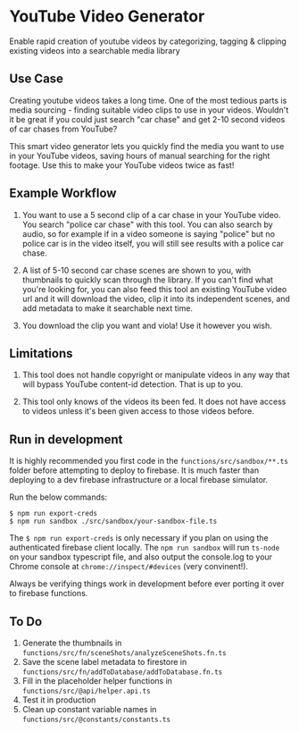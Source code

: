 # YouTube Video Generator
Enable ​rapid creation of youtube videos by categorizing, tagging & clipping existing videos into a searchable media library

## Use Case
Creating youtube videos takes a long time. One of the most tedious parts is media sourcing - finding suitable video clips to use in your videos. Wouldn't it be great if you could just search "car chase" and get 2-10 second videos of car chases from YouTube?

This smart video generator lets you quickly find the media you want to use in your YouTube videos, saving hours of manual searching for the right footage. Use this to make your YouTube videos twice as fast!

## Example Workflow

1. You want to use a 5 second clip of a car chase in your YouTube video. You search "police car chase" with this tool. You can also search by audio, so for example if in a video someone is saying "police" but no police car is in the video itself, you will still see results with a police car chase.

2. A list of 5-10 second car chase scenes are shown to you, with thumbnails to quickly scan through the library. If you can't find what you're looking for, you can also feed this tool an existing YouTube video url and it will download the video, clip it into its independent scenes, and add metadata to make it searchable next time.

3. You download the clip you want and viola! Use it however you wish.

## Limitations

1. This tool does not handle copyright or manipulate videos in any way that will bypass YouTube content-id detection. That is up to you.

2. This tool only knows of the videos its been fed. It does not have access to videos unless it's been given access to those videos before.

## Run in development
It is highly recommended you first code in the `functions/src/sandbox/**.ts` folder before attempting to deploy to firebase. It is much faster than deploying to a dev firebase infrastructure or a local firebase simulator.

Run the below commands:
```
$ npm run export-creds
$ npm run sandbox ./src/sandbox/your-sandbox-file.ts
```

The `$ npm run export-creds` is only necessary if you plan on using the authenticated firebase client locally. The `npm run sandbox` will run `ts-node` on your sandbox typescript file, and also output the console.log to your Chrome console at `chrome://inspect/#devices` (very convinent!).

Always be verifying things work in development before ever porting it over to firebase functions.

## To Do
1. Generate the thumbnails in `functions/src/fn/sceneShots/analyzeSceneShots.fn.ts`
2. Save the scene label metadata to firestore in `functions/src/fn/addToDatabase/addToDatabase.fn.ts`
3. Fill in the placeholder helper functions in `functions/src/@api/helper.api.ts`
4. Test it in production
5. Clean up constant variable names in `functions/src/@constants/constants.ts`